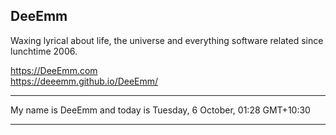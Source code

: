 ## DeeEmm

Waxing lyrical about life, the universe and everything software related since lunchtime 2006.

https://DeeEmm.com  
https://deeemm.github.io/DeeEmm/

---

My name is DeeEmm and today is Tuesday, 6 October, 01:28 GMT+10:30

---
